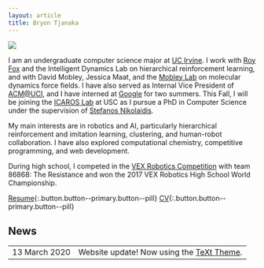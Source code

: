 ```yaml
---
layout: article
title: Bryon Tjanaka
---
```


<div class="card profile-pic">
  <div class="card__image">
    <img class="image" src="/assets/img/btjanaka.jpg"/>
  </div>
</div>

I am an undergraduate computer science major at [UC Irvine](https://uci.edu/). I
work with [Roy Fox](https://royf.org/) and the Intelligent Dynamics Lab on
hierarchical reinforcement learning, and with David Mobley, Jessica Maat, and
the [Mobley Lab](https://mobleylab.org/) on molecular dynamics force fields. I
have also served as Internal Vice President of [ACM@UCI](http://acm-uci.org/),
and I have interned at [Google](https://google.com) for two summers. This Fall,
I will be joining the [ICAROS Lab](http://icaros.usc.edu) at USC as I pursue a
PhD in Computer Science under the supervision of
[Stefanos Nikolaidis](https://stefanosnikolaidis.net).

My main interests are in robotics and AI, particularly hierarchical
reinforcement and imitation learning, clustering, and human-robot collaboration.
I have also explored computational chemistry, competitive programming, and web
development.

During high school, I competed in the
[VEX Robotics Competition](https://en.wikipedia.org/wiki/VEX_Robotics_Competition)
with team 86868: The Resistance and won the 2017 VEX Robotics High School World
Championship.

[Resume](/assets/pdf/btjanaka-resume.pdf){:.button.button--primary.button--pill}
[CV](/assets/pdf/btjanaka-cv.pdf){:.button.button--primary.button--pill}

<div class="news">
  <h2>News</h2>
  <table>
    <tr>
      <td class="date">13 March 2020</td>
      <td class="desc">Website update! Now using the <a href="https://github.com/kitian616/jekyll-TeXt-theme">TeXt Theme</a>.</td>
    </tr>
  </table>
</div>

<!-- [> Konami Code <] -->
<script type="text/javascript" src="/assets/js/konami.js"></script>
<script type="text/javascript">
let konami = new Konami(function() { alert('Konami Code!')});
</script>
